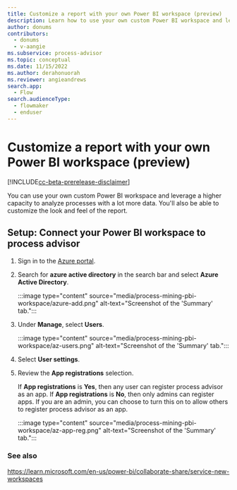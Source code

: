 ```yaml
---
title: Customize a report with your own Power BI workspace (preview)
description: Learn how to use your own custom Power BI workspace and leverage a higher capacity to analyze processes with process mining in the process advisor feature in Power Automate.
author: donums
contributors:
  - donums
  - v-aangie 
ms.subservice: process-advisor
ms.topic: conceptual
ms.date: 11/15/2022
ms.author: derahonuorah
ms.reviewer: angieandrews
search.app: 
  - Flow
search.audienceType: 
  - flowmaker
  - enduser
---
```


# Customize a report with your own Power BI workspace (preview) 

[!INCLUDE[cc-beta-prerelease-disclaimer](./includes/cc-beta-prerelease-disclaimer.md)]

You can use your own custom Power BI workspace and leverage a higher capacity to analyze processes with a lot more data. You'll also be able to customize the look and feel of the report.
## Setup: Connect your Power BI workspace to process advisor

1. Sign in to the [Azure portal](https://portal.azure.com/).

1. Search for **azure active directory** in the search bar and select **Azure Active Directory**.

    :::image type="content" source="media/process-mining-pbi-workspace/azure-add.png" alt-text="Screenshot of the 'Summary' tab.":::

1. Under **Manage**, select **Users**.

    :::image type="content" source="media/process-mining-pbi-workspace/az-users.png" alt-text="Screenshot of the 'Summary' tab.":::

1. Select **User settings**.

1. Review the **App registrations** selection.

    If **App registrations** is **Yes**, then any user can register process advisor as an app. If **App registrations** is **No**, then only admins can register apps. If you are an admin, you can choose to turn this on to allow others to register process advisor as an app.

    :::image type="content" source="media/process-mining-pbi-workspace/az-app-reg.png" alt-text="Screenshot of the 'Summary' tab.":::






### See also

https://learn.microsoft.com/en-us/power-bi/collaborate-share/service-new-workspaces